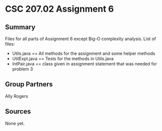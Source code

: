 # CSC 207.02 Assignment 6

## Summary
Files for all parts of Assignment 6 except Big-O complexity analysis.
List of files:
* Utils.java == All methods for the assignment and some helper methods
* UtilExpt.java == Tests for the methods in Utils.java
* IntPair.java == class given in assignment statement that was needed for problem 3

## Group Partners
Ally Rogers

## Sources
None yet.

